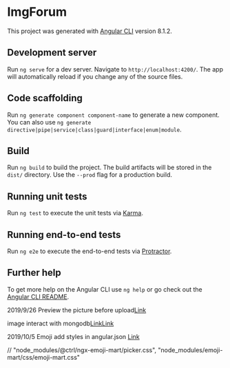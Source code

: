 # ImgForum

This project was generated with [Angular CLI](https://github.com/angular/angular-cli) version 8.1.2.

## Development server

Run `ng serve` for a dev server. Navigate to `http://localhost:4200/`. The app will automatically reload if you change any of the source files.

## Code scaffolding

Run `ng generate component component-name` to generate a new component. You can also use `ng generate directive|pipe|service|class|guard|interface|enum|module`.

## Build

Run `ng build` to build the project. The build artifacts will be stored in the `dist/` directory. Use the `--prod` flag for a production build.

## Running unit tests

Run `ng test` to execute the unit tests via [Karma](https://karma-runner.github.io).

## Running end-to-end tests

Run `ng e2e` to execute the end-to-end tests via [Protractor](http://www.protractortest.org/).

## Further help

To get more help on the Angular CLI use `ng help` or go check out the [Angular CLI README](https://github.com/angular/angular-cli/blob/master/README.md).


2019/9/26
Preview the picture before upload[Link](https://w3path.com/new-angular-8-file-upload-or-image-upload/)

image interact with mongodb[Link](https://stackoverflow.com/questions/24048271/node-js-express-createserver-not-a-function)[Link](https://steemit.com/utopian-io/@morningtundra/storing-and-retreiving-images-in-mongodb-with-nodejs)


2019/10/5
Emoji add styles in angular.json
[Link](https://pusher.com/tutorials/emoji-gifs-link-previews-angular-chatroom)

 // "node_modules/@ctrl/ngx-emoji-mart/picker.css",
 "node_modules/emoji-mart/css/emoji-mart.css"
